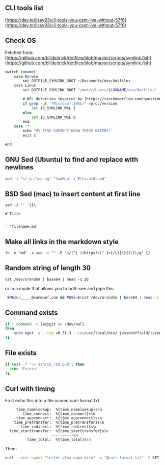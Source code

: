 ## CLI tools list
[https://dev.to/lissy93/cli-tools-you-cant-live-without-57f6](https://dev.to/lissy93/cli-tools-you-cant-live-without-57f6)

## Check OS

Fetched from: [https://github.com/billdeitrick/dotfiles/blob/master/scripts/symlink.fish](https://github.com/billdeitrick/dotfiles/blob/master/scripts/symlink.fish)
```sh
switch (uname)
    case Darwin
        set DOTFILE_SYMLINK_ROOT ~/Documents/dev/dotfiles
    case Linux
        set DOTFILE_SYMLINK_ROOT "/mnt/c/Users/$LOGNAME/dev/dotfiles"

        # WSL detection inspired by [https://stackoverflow.com/questions/38086185/how-to-check-if-a-program-is-run-in-bash-on-ubuntu-on-windows-and-not-just-plain](https://stackoverflow.com/questions/38086185/how-to-check-if-a-program-is-run-in-bash-on-ubuntu-on-windows-and-not-just-plain)
        if grep -qE "(Microsoft|WSL)" /proc/version
            set IS_SYMLINK_WSL 1
        else
            set IS_SYMLINK_WSL 0
        end
    case '*'
        echo "MY FISH DOESN'T KNOW THESE WATERS!"
        exit 1

end
```

## GNU Sed (Ubuntu) to find and replace with newlines

```sh
sed -i "s/ q /\nq /g" "VanMoof x EthicalOs.md"
```

## BSD Sed (mac) to insert  content at first line
```shell
sed -i '' '1i\

# Title
  

' 'filename.md'
```

## Make all links in the markdown style
```shell
fd -e "md" -x sed -i "" -E "s/(^| )(https?:[^ ]+)/\1[\2](\2)/g" {}
```

## Random string of length 30
```shell
cat /dev/urandom | base64 | head -c 30
```

or in a mode that allows you to both see and pipe this:
```bash
`EMAIL=_____@vanmoof.com && PASS=$(cat /dev/urandom | base64 | head -c 30) && echo $PASS && aws iam create-login-profile --password-reset-required --user-name $EMAIL --password $PASS`
```


## Command exists
```sh
if ! command -v lazygit &> /dev/null
then
	sudo eget -q --tag v0.31.3 --to=/usr/local/bin/ jesseduffield/lazygit --verify-sha256=78eff8d126178594a06107c8faff7f27343f4e63281d14fbbc62f6fbb38e5110
fi
```


## File exists
```sh
if test -f "~/.ssh/id_rsa.pub"; then
  echo "Exists"
fi
```

## Curl with timing

First echo this into a file named curl-format.txt
```
     time_namelookup:  %{time_namelookup}s\n
        time_connect:  %{time_connect}s\n
     time_appconnect:  %{time_appconnect}s\n
    time_pretransfer:  %{time_pretransfer}s\n
       time_redirect:  %{time_redirect}s\n
  time_starttransfer:  %{time_starttransfer}s\n
                     ----------\n
          time_total:  %{time_total}s\n

```

Then:
```sh
curl --user-agent "tester-alex-papa-miro" -w "@curl-format.txt" -X GET --location -s -k -I "TARGET"
```